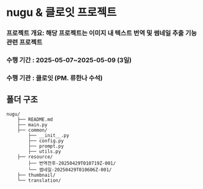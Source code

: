 # nugu & 클로잇 프로젝트

### 프로젝트 개요: 해당 프로젝트는 이미지 내 텍스트 번역 및 썸네일 추출 기능 관련 프로젝트
### 수행 기간 : 2025-05-07~2025-05-09 (3일)
### 수행 기관 : 클로잇 (PM. 류한나 수석)

## 폴더 구조
```
nugu/
    ├── README.md
    ├── main.py
    ├── common/
        ├── __init__.py
        ├── config.py
        ├── prompt.py
        ├── utils.py
    ├── resource/
        ├── 번역전후-20250429T010719Z-001/
        └── 썸네일-20250429T010606Z-001/  
    ├── thumbnail/
    └── translation/
```
